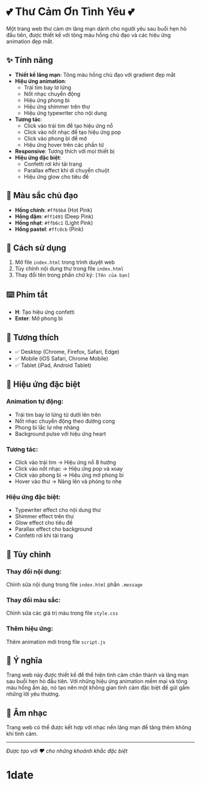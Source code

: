 # 💕 Thư Cảm Ơn Tình Yêu 💕

Một trang web thư cảm ơn lãng mạn dành cho người yêu sau buổi hẹn hò đầu tiên, được thiết kế với tông màu hồng chủ đạo và các hiệu ứng animation đẹp mắt.

## ✨ Tính năng

- **Thiết kế lãng mạn**: Tông màu hồng chủ đạo với gradient đẹp mắt
- **Hiệu ứng animation**:
  - Trái tim bay lơ lửng
  - Nốt nhạc chuyển động
  - Hiệu ứng phong bì
  - Hiệu ứng shimmer trên thư
  - Hiệu ứng typewriter cho nội dung
- **Tương tác**:
  - Click vào trái tim để tạo hiệu ứng nổ
  - Click vào nốt nhạc để tạo hiệu ứng pop
  - Click vào phong bì để mở
  - Hiệu ứng hover trên các phần tử
- **Responsive**: Tương thích với mọi thiết bị
- **Hiệu ứng đặc biệt**:
  - Confetti rơi khi tải trang
  - Parallax effect khi di chuyển chuột
  - Hiệu ứng glow cho tiêu đề

## 🎨 Màu sắc chủ đạo

- **Hồng chính**: `#ff69b4` (Hot Pink)
- **Hồng đậm**: `#ff1493` (Deep Pink)
- **Hồng nhạt**: `#ffb6c1` (Light Pink)
- **Hồng pastel**: `#ffc0cb` (Pink)

## 🚀 Cách sử dụng

1. Mở file `index.html` trong trình duyệt web
2. Tùy chỉnh nội dung thư trong file `index.html`
3. Thay đổi tên trong phần chữ ký: `[Tên của bạn]`

## ⌨️ Phím tắt

- **H**: Tạo hiệu ứng confetti
- **Enter**: Mở phong bì

## 📱 Tương thích

- ✅ Desktop (Chrome, Firefox, Safari, Edge)
- ✅ Mobile (iOS Safari, Chrome Mobile)
- ✅ Tablet (iPad, Android Tablet)

## 🎯 Hiệu ứng đặc biệt

### Animation tự động:

- Trái tim bay lơ lửng từ dưới lên trên
- Nốt nhạc chuyển động theo đường cong
- Phong bì lắc lư nhẹ nhàng
- Background pulse với hiệu ứng heart

### Tương tác:

- Click vào trái tim → Hiệu ứng nổ 8 hướng
- Click vào nốt nhạc → Hiệu ứng pop và xoay
- Click vào phong bì → Hiệu ứng mở phong bì
- Hover vào thư → Nâng lên và phóng to nhẹ

### Hiệu ứng đặc biệt:

- Typewriter effect cho nội dung thư
- Shimmer effect trên thư
- Glow effect cho tiêu đề
- Parallax effect cho background
- Confetti rơi khi tải trang

## 📝 Tùy chỉnh

### Thay đổi nội dung:

Chỉnh sửa nội dung trong file `index.html` phần `.message`

### Thay đổi màu sắc:

Chỉnh sửa các giá trị màu trong file `style.css`

### Thêm hiệu ứng:

Thêm animation mới trong file `script.js`

## 💝 Ý nghĩa

Trang web này được thiết kế để thể hiện tình cảm chân thành và lãng mạn sau buổi hẹn hò đầu tiên. Với những hiệu ứng animation mềm mại và tông màu hồng ấm áp, nó tạo nên một không gian tình cảm đặc biệt để gửi gắm những lời yêu thương.

## 🎵 Âm nhạc

Trang web có thể được kết hợp với nhạc nền lãng mạn để tăng thêm không khí tình cảm.

---

_Được tạo với ❤️ cho những khoảnh khắc đặc biệt_
# 1date
